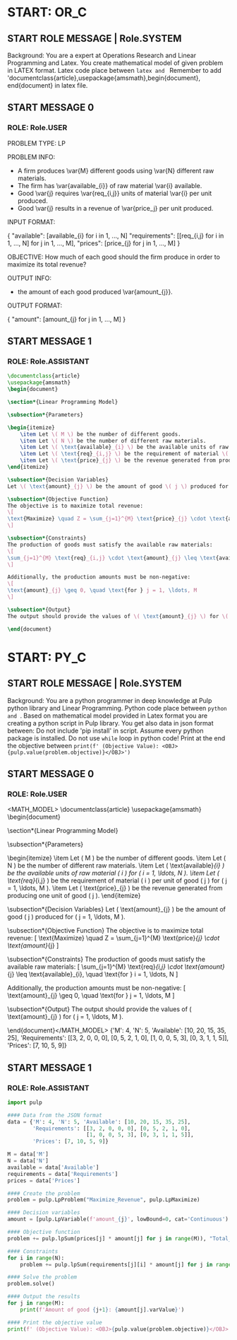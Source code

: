 # START: OR_C 
## START ROLE MESSAGE | Role.SYSTEM 
Background: You are a expert at Operations Research and Linear Programming and Latex. You create mathematical model of given problem in LATEX format. Latex code place between ```latex and ``` Remember to add 'documentclass{article},usepackage{amsmath},begin{document}, end{document} in latex file. 
## START MESSAGE 0 
### ROLE: Role.USER
<DESCRIPTION>
PROBLEM TYPE: LP

PROBLEM INFO:

- A firm produces \var{M} different goods using \var{N} different raw materials.
- The firm has \var{available_{i}} of raw material \var{i} available.
- Good \var{j} requires \var{req_{i,j}} units of material \var{i} per unit produced.
- Good \var{j} results in a revenue of \var{price_j} per unit produced.


INPUT FORMAT: 

{
    "available": [available_{i} for i in 1, ..., N]
    "requirements": [[req_{i,j} for i in 1, ..., N] for j in 1, ..., M],
    "prices": [price_{j} for j in 1, ..., M]
}

OBJECTIVE: How much of each good should the firm produce in order to maximize its total revenue?

OUTPUT INFO:

- the amount of each good produced \var{amount_{j}}.

OUTPUT FORMAT:

{
    "amount": [amount_{j} for j in 1, ..., M]
}

</DESCRIPTION>


## START MESSAGE 1 
### ROLE: Role.ASSISTANT
```latex
\documentclass{article}
\usepackage{amsmath}
\begin{document}

\section*{Linear Programming Model}

\subsection*{Parameters}

\begin{itemize}
    \item Let \( M \) be the number of different goods.
    \item Let \( N \) be the number of different raw materials.
    \item Let \( \text{available}_{i} \) be the available units of raw material \( i \) for \( i = 1, \ldots, N \).
    \item Let \( \text{req}_{i,j} \) be the requirement of material \( i \) per unit of good \( j \) for \( j = 1, \ldots, M \).
    \item Let \( \text{price}_{j} \) be the revenue generated from producing one unit of good \( j \).
\end{itemize}

\subsection*{Decision Variables}
Let \( \text{amount}_{j} \) be the amount of good \( j \) produced for \( j = 1, \ldots, M \).

\subsection*{Objective Function}
The objective is to maximize total revenue:
\[
\text{Maximize} \quad Z = \sum_{j=1}^{M} \text{price}_{j} \cdot \text{amount}_{j}
\]

\subsection*{Constraints}
The production of goods must satisfy the available raw materials:
\[
\sum_{j=1}^{M} \text{req}_{i,j} \cdot \text{amount}_{j} \leq \text{available}_{i}, \quad \text{for } i = 1, \ldots, N
\]

Additionally, the production amounts must be non-negative:
\[
\text{amount}_{j} \geq 0, \quad \text{for } j = 1, \ldots, M
\]

\subsection*{Output}
The output should provide the values of \( \text{amount}_{j} \) for \( j = 1, \ldots, M \).

\end{document}
```

# START: PY_C 
## START ROLE MESSAGE | Role.SYSTEM 
Background: You are a python programmer in deep knowledge at Pulp python library and Linear Programming. Python code place between ```python and ```. Based on mathematical model provided in Latex format you are creating a python script in Pulp library. You get also data in json format between: <DATA></DATA> Do not include 'pip install' in script. Assume every python package is installed. Do not use `while` loop in python code! Print at the end the objective between <OBJ></OBJ> `print(f' (Objective Value): <OBJ>{pulp.value(problem.objective)}</OBJ>')` 
## START MESSAGE 0 
### ROLE: Role.USER
<MATH_MODEL>
\documentclass{article}
\usepackage{amsmath}
\begin{document}

\section*{Linear Programming Model}

\subsection*{Parameters}

\begin{itemize}
    \item Let \( M \) be the number of different goods.
    \item Let \( N \) be the number of different raw materials.
    \item Let \( \text{available}_{i} \) be the available units of raw material \( i \) for \( i = 1, \ldots, N \).
    \item Let \( \text{req}_{i,j} \) be the requirement of material \( i \) per unit of good \( j \) for \( j = 1, \ldots, M \).
    \item Let \( \text{price}_{j} \) be the revenue generated from producing one unit of good \( j \).
\end{itemize}

\subsection*{Decision Variables}
Let \( \text{amount}_{j} \) be the amount of good \( j \) produced for \( j = 1, \ldots, M \).

\subsection*{Objective Function}
The objective is to maximize total revenue:
\[
\text{Maximize} \quad Z = \sum_{j=1}^{M} \text{price}_{j} \cdot \text{amount}_{j}
\]

\subsection*{Constraints}
The production of goods must satisfy the available raw materials:
\[
\sum_{j=1}^{M} \text{req}_{i,j} \cdot \text{amount}_{j} \leq \text{available}_{i}, \quad \text{for } i = 1, \ldots, N
\]

Additionally, the production amounts must be non-negative:
\[
\text{amount}_{j} \geq 0, \quad \text{for } j = 1, \ldots, M
\]

\subsection*{Output}
The output should provide the values of \( \text{amount}_{j} \) for \( j = 1, \ldots, M \).

\end{document}</MATH_MODEL>
<DATA>
{'M': 4, 'N': 5, 'Available': [10, 20, 15, 35, 25], 'Requirements': [[3, 2, 0, 0, 0], [0, 5, 2, 1, 0], [1, 0, 0, 5, 3], [0, 3, 1, 1, 5]], 'Prices': [7, 10, 5, 9]}</DATA>


## START MESSAGE 1 
### ROLE: Role.ASSISTANT
```python
import pulp

#### Data from the JSON format
data = {'M': 4, 'N': 5, 'Available': [10, 20, 15, 35, 25], 
        'Requirements': [[3, 2, 0, 0, 0], [0, 5, 2, 1, 0], 
                         [1, 0, 0, 5, 3], [0, 3, 1, 1, 5]], 
        'Prices': [7, 10, 5, 9]}

M = data['M']
N = data['N']
available = data['Available']
requirements = data['Requirements']
prices = data['Prices']

#### Create the problem
problem = pulp.LpProblem("Maximize_Revenue", pulp.LpMaximize)

#### Decision variables
amount = [pulp.LpVariable(f'amount_{j}', lowBound=0, cat='Continuous') for j in range(M)]

#### Objective function
problem += pulp.lpSum(prices[j] * amount[j] for j in range(M)), "Total_Revenue"

#### Constraints
for i in range(N):
    problem += pulp.lpSum(requirements[j][i] * amount[j] for j in range(M)) <= available[i], f"Material_Constraint_{i+1}"

#### Solve the problem
problem.solve()

#### Output the results
for j in range(M):
    print(f'Amount of good {j+1}: {amount[j].varValue}')

#### Print the objective value
print(f' (Objective Value): <OBJ>{pulp.value(problem.objective)}</OBJ>')
```

